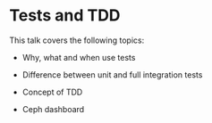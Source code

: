 # Tests and TDD

This talk covers the following topics:

* Why, what and when use tests

* Difference between unit and full integration tests

* Concept of TDD

* Ceph dashboard
